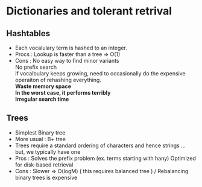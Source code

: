 Dictionaries and tolerant retrival
============

Hashtables
------------
- Each vocalulary term is hashed to an integer.
- Procs : Lookup is faster than a tree => O(1)
- Cons : No easy way to find minor variants<br>
         No prefix search<br>
         if vocalbulary keeps growing, need to occasionally do the expensive operaiton of rehashing everything.<br>
         **Waste memory space**<br>
         **In the worst case, it performs terribly**<br>
         **Irregular search time**

Trees
------------
- Simplest Binary tree
- More usual : B+ tree
- Trees require a standard ordering of characters and hence strings ... but, we typically have one
- Pros : Solves the prefix problem (ex. terms starting with hany)
Optimized for disk-based retrieval
- Cons : Slower => O(logM) ( this requires balanced tree ) / Rebalancing binary trees is expensive
